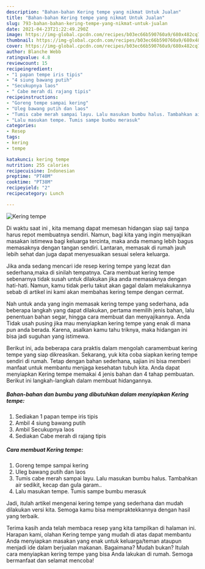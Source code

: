 ```yaml
---
description: "Bahan-bahan Kering tempe yang nikmat Untuk Jualan"
title: "Bahan-bahan Kering tempe yang nikmat Untuk Jualan"
slug: 793-bahan-bahan-kering-tempe-yang-nikmat-untuk-jualan
date: 2021-04-23T21:22:49.290Z
image: https://img-global.cpcdn.com/recipes/b03ec66b590760a9/680x482cq70/kering-tempe-foto-resep-utama.jpg
thumbnail: https://img-global.cpcdn.com/recipes/b03ec66b590760a9/680x482cq70/kering-tempe-foto-resep-utama.jpg
cover: https://img-global.cpcdn.com/recipes/b03ec66b590760a9/680x482cq70/kering-tempe-foto-resep-utama.jpg
author: Blanche Webb
ratingvalue: 4.8
reviewcount: 15
recipeingredient:
- "1 papan tempe iris tipis"
- "4 siung bawang putih"
- "Secukupnya laos"
- " Cabe merah di rajang tipis"
recipeinstructions:
- "Goreng tempe sampai kering"
- "Uleg bawang putih dan laos"
- "Tumis cabe merah sampai layu. Lalu masukan bumbu halus. Tambahkan air sedikit, kecap dan gula garam.."
- "Lalu masukan tempe. Tumis sampe bumbu merasuk"
categories:
- Resep
tags:
- kering
- tempe

katakunci: kering tempe 
nutrition: 255 calories
recipecuisine: Indonesian
preptime: "PT40M"
cooktime: "PT38M"
recipeyield: "2"
recipecategory: Lunch

---
```



![Kering tempe](https://img-global.cpcdn.com/recipes/b03ec66b590760a9/680x482cq70/kering-tempe-foto-resep-utama.jpg)

Di waktu  saat ini , kita memang dapat memesan hidangan siap saji tanpa harus repot membuatnya sendiri. Namun, bagi kita yang ingin menyajikan masakan istimewa bagi keluarga tercinta, maka anda memang lebih bagus memasaknya dengan tangan sendiri. Lantaran, memasak di rumah jauh lebih sehat dan juga dapat menyesuaikan sesuai selera keluarga.

Jika anda sedang mencari ide resep kering tempe yang lezat dan sederhana,maka di sinilah tempatnya. Cara membuat kering tempe  sebenarnya tidak susah untuk dilakukan jika anda memasaknya dengan hati-hati. Namun, kamu tidak perlu takut akan gagal dalam melakukannya 
sebab di artikel ini kami akan membahas kering tempe dengan cermat.  



Nah untuk anda yang ingin memasak kering tempe yang sederhana, ada beberapa langkah yang dapat dilakukan, pertama memilih jenis bahan, lalu penentuan bahan segar, hingga cara membuat dan menyajikannya. Anda Tidak usah pusing jika mau menyiapkan kering tempe yang enak di mana pun anda berada. Karena, asalkan kamu  tahu triknya, maka hidangan ini bisa jadi suguhan yang istimewa.

Berikut ini, ada beberapa cara praktis  dalam mengolah caramembuat kering tempe yang siap dikreasikan. Sekarang, yuk kita coba siapkan kering tempe sendiri di rumah. Tetap dengan bahan sederhana, sajian ini bisa memberi manfaat untuk membantu menjaga kesehatan tubuh kita. Anda dapat menyiapkan Kering tempe memakai 4 jenis bahan dan 4 tahap pembuatan. Berikut ini langkah-langkah dalam membuat hidangannya.

<!--inarticleads1-->

##### Bahan-bahan dan bumbu yang dibutuhkan dalam menyiapkan Kering tempe:

1. Sediakan 1 papan tempe iris tipis
1. Ambil 4 siung bawang putih
1. Ambil Secukupnya laos
1. Sediakan  Cabe merah di rajang tipis




<!--inarticleads2-->

##### Cara membuat Kering tempe:

1. Goreng tempe sampai kering
1. Uleg bawang putih dan laos
1. Tumis cabe merah sampai layu. Lalu masukan bumbu halus. Tambahkan air sedikit, kecap dan gula garam..
1. Lalu masukan tempe. Tumis sampe bumbu merasuk




Jadi, itulah artikel mengenai  kering tempe  yang sederhana dan mudah dilakukan versi kita. Semoga kamu bisa mempraktekkannya dengan hasil yang terbaik. 

Terima kasih anda telah membaca resep yang kita tampilkan di halaman ini. Harapan kami, olahan  Kering tempe yang mudah di atas dapat membantu Anda menyiapkan masakan yang enak untuk keluarga/teman ataupun menjadi ide dalam berjualan makanan. Bagaimana? Mudah bukan? Itulah cara menyiapkan kering tempe yang bisa Anda lakukan di rumah. Semoga bermanfaat dan selamat mencoba!

